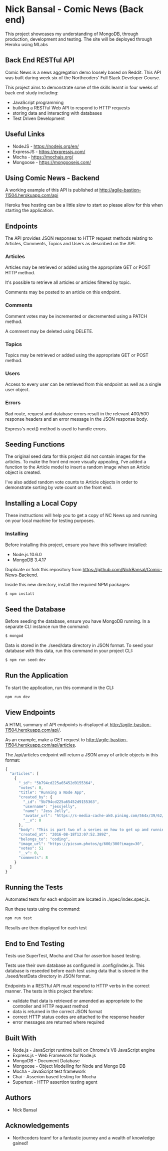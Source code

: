 # Nick Bansal - Comic News (Back end)
This project showcases my understanding of MongoDB, through production, development and testing. The site will be deployed through Heroku using MLabs

## Back End RESTful API

Comic News is a news aggregation demo loosely based on Reddit. This API was built during week six of the Northcoders' Full Stack Developer Course.

This project aims to demonstrate some of the skills learnt in four weeks of back end study including:

* JavaScript programming
* building a RESTful Web API to respond to HTTP requests
* storing data and interacting with databases
* Test Driven Development

## Useful Links

* NodeJS - https://nodejs.org/en/
* ExpressJS - https://expressjs.com/
* Mocha - https://mochajs.org/
* Mongoose - https://mongoosejs.com/

## Using Comic News - Backend

A working example of this API is published at http://agile-bastion-11504.herokuapp.com/api

Heroku free hosting can be a little slow to start so please allow for this when starting the application.

## Endpoints

The API provides JSON responses to HTTP request methods relating to Articles, Comments, Topics and Users as described on the API.

### Articles
Articles may be retrieved or added using the appropriate GET or POST HTTP method.

It's possible to retrieve all articles or articles filtered by topic.

Comments may be posted to an article on this endpoint.

### Comments
Comment votes may be incremented or decremented using a PATCH method.

A comment may be deleted using DELETE.

### Topics
Topics may be retrieved or added using the appropriate GET or POST method.

### Users
Access to every user can be retrieved from this endpoint as well as a single user object.

### Errors
Bad route, request and database errors result in the relevant 400/500 response headers and an error message in the JSON response body.

Express's next() method is used to handle errors.

## Seeding Functions
The original seed data for this project did not contain images for the articles. To make the front end more visually appealing, I've added a function to the Article model to insert a random image when an Article object is created.

I've also added random vote counts to Article objects in order to demonstrate sorting by vote count on the front end.

## Installing a Local Copy
These instructions will help you to get a copy of NC News up and running on your local machine for testing purposes.

### Installing
Before installing this project, ensure you have this software installed:

* Node.js 10.6.0
* MongoDB 3.4.17

Duplicate or fork this repository from https://github.com/NickBansal/Comic-News-Backend.

Inside this new directory, install the required NPM packages:

```js
$ npm install 
```

## Seed the Database
Before seeding the database, ensure you have MongoDB running. In a separate CLI instance run the command:
```js
$ mongod
```

Data is stored in the ./seed/data directory in JSON format. To seed your database with this data, run this command in your project CLI:
```js
$ npm run seed:dev
```

## Run the Application
To start the application, run this command in the CLI:
```js
npm run dev
```

## View Endpoints
A HTML summary of API endpoints is displayed at http://agile-bastion-11504.herokuapp.com/api/.

As an example, make a GET request to http://agile-bastion-11504.herokuapp.com/api/articles.

The /api/articles endpoint will return a JSON array of article objects in this format:

```js
{
  "articles": [
    {
      "_id": "5b794cd225a65452d9155364",
      "votes": 0,
      "title": "Running a Node App",
      "created_by": {
        "_id": "5b794cd225a65452d9155363",
        "username": "jessjelly",
        "name": "Jess Jelly",
        "avatar_url": "https://s-media-cache-ak0.pinimg.com/564x/39/62/ec/3962eca164e60cf46f979c1f57d4078b.jpg",
        "__v": 0
      },
      "body": "This is part two of a series on how to get up and running with Systemd and Node.js. This part dives deeper into how to successfully run your app with systemd long-term, and how to set it up in a production environment.",
      "created_at": "2016-08-18T12:07:52.389Z",
      "belongs_to": "coding",
      "image_url": "https://picsum.photos/g/600/300?image=30",
      "votes": 51
      "__v": 0,
      "comments": 8
    }
  ]
}
```
## Running the Tests
Automated tests for each endpoint are located in ./spec/index.spec.js.

Run these tests using the command:
```js
npm run test
```
Results are then displayed for each test

## End to End Testing
Tests use SuperTest, Mocha and Chai for assertion based testing.

Tests use their own database as configured in .config/index.js. This database is reseeded before each test using data that is stored in the ./seed/testData directory in JSON format.

Endpoints in a RESTful API must respond to HTTP verbs in the correct manner. The tests in this project therefore:

* validate that data is retrieved or amended as appropriate to the controller and HTTP request method
* data is returned in the correct JSON format
* correct HTTP status codes are attached to the response header
* error messages are returned where required

## Built With
* Node.js - JavaScript runtime built on Chrome's V8 JavaScript engine
* Express.js - Web Framework for Node.js
* MongoDB - Document Database
* Mongoose - Object Modelling for Node and Mongo DB
* Mocha - JavaScript test framework
* Chai - Asserion based testing for Mocha
* Supertest - HTTP assertion testing agent

## Authors
* Nick Bansal

## Acknowledgements
* Northcoders team! for a fantastic journey and a wealth of knowledge gained!